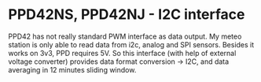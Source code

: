 PPD42NS, PPD42NJ - I2C interface
================================

PPD42 has not really standard PWM interface as data output. My meteo station is only able to read data from i2c, analog and SPI sensors.
Besides it works on 3v3, PPD requires 5V.
So this interface (with help of external voltage converter) provides data format conversion -> I2C, and data averaging in 12 minutes sliding window.

